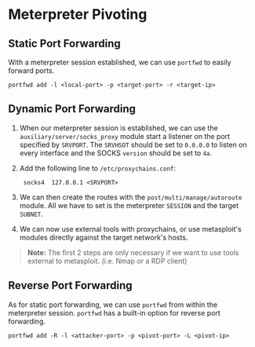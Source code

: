 # Meterpreter Pivoting

## Static Port Forwarding

With a meterpreter session established, we can use `portfwd` to easily forward ports.

```meterpreter
portfwd add -l <local-port> -p <target-port> -r <target-ip>
```

## Dynamic Port Forwarding

1. When our meterpreter session is established, we can use the `auxiliary/server/socks_proxy` module start a listener on the port specified by `SRVPORT`. The `SRVHSOT` should be set to `0.0.0.0` to listen on every interface and the SOCKS `version` should be set to `4a`.

2. Add the following line to `/etc/proxychains.conf`:

		socks4 	127.0.0.1 <SRVPORT>

3. We can then create the routes with the `post/multi/manage/autoroute` module. All we have to set is the meterpreter `SESSION` and the target `SUBNET`.

4. We can now use external tools with proxychains, or use metasploit's modules directly against the target network's hosts.

> **Note:** The first 2 steps are only necessary if we want to use tools external to metasploit. (i.e. Nmap or a RDP client)

## Reverse Port Forwarding

As for static port forwarding, we can use `portfwd` from within the meterpreter session. `portfwd` has a built-in option for reverse port forwarding.

```meterpreter
portfwd add -R -l <attacker-port> -p <pivot-port> -L <pivot-ip>
```
